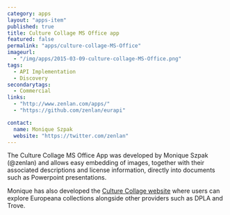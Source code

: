 ```yaml
---
category: apps
layout: "apps-item"
published: true
title: Culture Collage MS Office app
featured: false
permalink: "apps/culture-collage-MS-Office"
imageurl: 
  - "/img/apps/2015-03-09-culture-collage-MS-Office.png"
tags: 
  - API Implementation
  - Discovery
secondarytags:
  - Commercial
links: 
  - "http://www.zenlan.com/apps/"
  - "https://github.com/zenlan/eurapi"

contact: 
  name: Monique Szpak
  website: "https://twitter.com/zenlan"
---
```


The Culture Collage MS Office App was developed by Monique Szpak (@zenlan) and allows easy embedding of images, together with their associated descriptions and license information, directly into documents such as Powerpoint presentations.

Monique has also developed the [Culture Collage website](culture-collage/) where users can explore Europeana collections alongside other providers such as DPLA and Trove.

